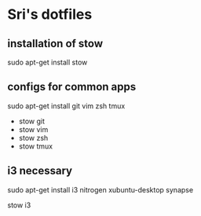 # Sri's dotfiles

## installation of stow
sudo apt-get install stow 

## configs for common apps
sudo apt-get install git vim zsh tmux

- stow git
- stow vim
- stow zsh
- stow tmux

## i3 necessary
sudo apt-get install i3 nitrogen xubuntu-desktop synapse

stow i3
